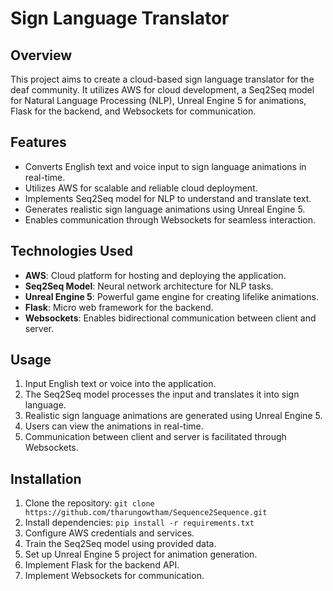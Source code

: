 # Sign Language Translator

## Overview
This project aims to create a cloud-based sign language translator for the deaf community. It utilizes AWS for cloud development, a Seq2Seq model for Natural Language Processing (NLP), Unreal Engine 5 for animations, Flask for the backend, and Websockets for communication.

## Features
- Converts English text and voice input to sign language animations in real-time.
- Utilizes AWS for scalable and reliable cloud deployment.
- Implements Seq2Seq model for NLP to understand and translate text.
- Generates realistic sign language animations using Unreal Engine 5.
- Enables communication through Websockets for seamless interaction.

## Technologies Used
- **AWS**: Cloud platform for hosting and deploying the application.
- **Seq2Seq Model**: Neural network architecture for NLP tasks.
- **Unreal Engine 5**: Powerful game engine for creating lifelike animations.
- **Flask**: Micro web framework for the backend.
- **Websockets**: Enables bidirectional communication between client and server.

## Usage
1. Input English text or voice into the application.
2. The Seq2Seq model processes the input and translates it into sign language.
3. Realistic sign language animations are generated using Unreal Engine 5.
4. Users can view the animations in real-time.
5. Communication between client and server is facilitated through Websockets.

## Installation
1. Clone the repository: `git clone https://github.com/tharungowtham/Sequence2Sequence.git`
2. Install dependencies: `pip install -r requirements.txt`
3. Configure AWS credentials and services.
4. Train the Seq2Seq model using provided data.
5. Set up Unreal Engine 5 project for animation generation.
6. Implement Flask for the backend API.
7. Implement Websockets for communication.
